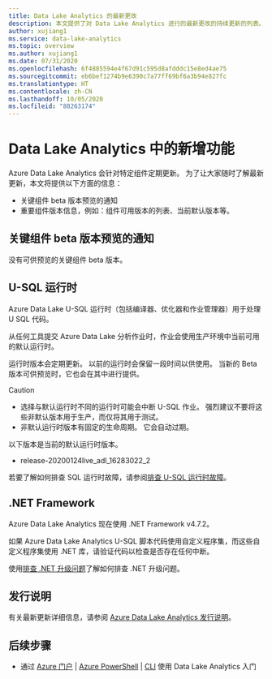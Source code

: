 ```yaml
---
title: Data Lake Analytics 的最新更改
description: 本文提供了对 Data Lake Analytics 进行的最新更改的持续更新的列表。
author: xujiang1
ms.service: data-lake-analytics
ms.topic: overview
ms.author: xujiang1
ms.date: 07/31/2020
ms.openlocfilehash: 6f4885594e4f67d91c595d8afdddc15e8ed4ae75
ms.sourcegitcommit: eb6bef1274b9e6390c7a77ff69bf6a3b94e827fc
ms.translationtype: HT
ms.contentlocale: zh-CN
ms.lasthandoff: 10/05/2020
ms.locfileid: "88263174"
---
```

# <a name="whats-new-in-data-lake-analytics"></a>Data Lake Analytics 中的新增功能

Azure Data Lake Analytics 会针对特定组件定期更新。 为了让大家随时了解最新更新，本文将提供以下方面的信息：

- 关键组件 beta 版本预览的通知
- 重要组件版本信息，例如：组件可用版本的列表、当前默认版本等。


## <a name="notification-of-key-component-beta-preview"></a>关键组件 beta 版本预览的通知

没有可供预览的关键组件 beta 版本。 

## <a name="u-sql-runtime"></a>U-SQL 运行时

Azure Data Lake U-SQL 运行时（包括编译器、优化器和作业管理器）用于处理 U SQL 代码。

从任何工具提交 Azure Data Lake 分析作业时，作业会使用生产环境中当前可用的默认运行时。 

运行时版本会定期更新。 以前的运行时会保留一段时间以供使用。 当新的 Beta 版本可供预览时，它也会在其中进行提供。

> [!CAUTION]
> - 选择与默认运行时不同的运行时可能会中断 U-SQL 作业。 强烈建议不要将这些非默认版本用于生产，而仅将其用于测试。
> - 非默认运行时版本有固定的生命周期。 它会自动过期。

以下版本是当前的默认运行时版本。

- release-20200124live_adl_16283022_2

若要了解如何排查 SQL 运行时故障，请参阅[排查 U-SQL 运行时故障](runtime-troubleshoot.md)。

## <a name="net-framework"></a>.NET Framework

Azure Data Lake Analytics 现在使用 .NET Framework v4.7.2。 

如果 Azure Data Lake Analytics U-SQL 脚本代码使用自定义程序集，而这些自定义程序集使用 .NET 库，请验证代码以检查是否存在任何中断。

使用[排查 .NET 升级问题](runtime-troubleshoot.md)了解如何排查 .NET 升级问题。

## <a name="release-note"></a>发行说明

有关最新更新详细信息，请参阅 [Azure Data Lake Analytics 发行说明](https://github.com/Azure/AzureDataLake/tree/master/docs/Release_Notes)。


## <a name="next-steps"></a>后续步骤

* 通过 [Azure 门户](data-lake-analytics-get-started-portal.md) | [Azure PowerShell](data-lake-analytics-get-started-powershell.md) | [CLI](data-lake-analytics-get-started-cli.md) 使用 Data Lake Analytics 入门

